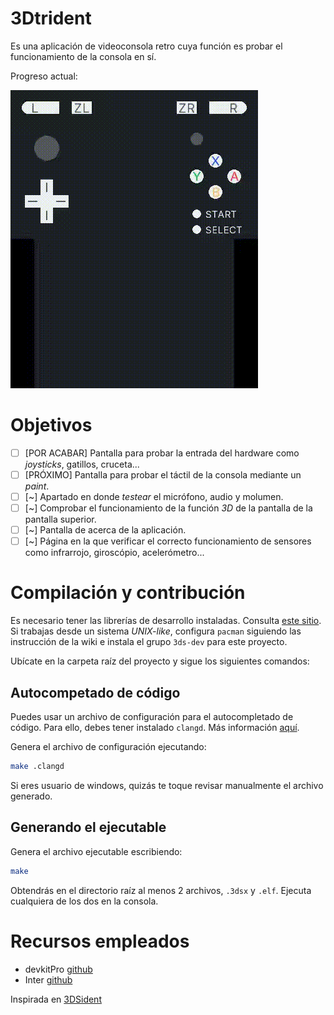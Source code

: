 # 3Dtrident

Es una aplicación de videoconsola retro cuya función es probar el funcionamiento de la consola en sí.

Progreso actual:

![Demostración](demo.gif)

# Objetivos

- [ ] [POR ACABAR] Pantalla para probar la entrada del hardware como *joysticks*, gatillos, cruceta...
- [ ] [PRÓXIMO] Pantalla para probar el táctil de la consola mediante un *paint*.
- [ ] [~] Apartado en donde *testear* el micrófono, audio y molumen.
- [ ] [~] Comprobar el funcionamiento de la función *3D* de la pantalla de la pantalla superior. 
- [ ] [~] Pantalla de acerca de la aplicación.
- [ ] [~] Página en la que verificar el correcto funcionamiento de sensores como infrarrojo, giroscópio, acelerómetro...

# Compilación y contribución

Es necesario tener las librerías de desarrollo instaladas. Consulta [este sitio](https://devkitpro.org/wiki/Getting_Started).
Si trabajas desde un sistema *UNIX-like*, configura `pacman` siguiendo las instrucción de la wiki e instala el grupo `3ds-dev` para este proyecto.

Ubícate en la carpeta raíz del proyecto y sigue los siguientes comandos:

## Autocompetado de código

Puedes usar un archivo de configuración para el autocompletado de código. Para ello, debes tener instalado `clangd`. Más información [aquí](https://github.com/clangd/clangd).

Genera el archivo de configuración ejecutando:

```sh
make .clangd
```

Si eres usuario de windows, quizás te toque revisar manualmente el archivo generado.  

## Generando el ejecutable

Genera el archivo ejecutable escribiendo:

```sh
make
```

Obtendrás en el directorio raíz al menos 2 archivos, `.3dsx` y `.elf`. Ejecuta cualquiera de los dos en la consola.

# Recursos empleados

- devkitPro [github](https://github.com/devkitPro)
- Inter [github](https://github.com/rsms/inter)

Inspirada en [3DSident](https://github.com/joel16/3DSident)
